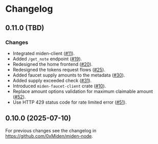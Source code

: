 # Changelog

## 0.11.0 (TBD)

### Changes

- Integrated miden-client ([#11](https://github.com/0xMiden/miden-faucet/pull/11)).
- Added `/get_note` endpoint ([#19](https://github.com/0xMiden/miden-faucet/pull/19)).
- Redesigned the home frontend ([#20](https://github.com/0xMiden/miden-faucet/pull/20)).
- Redesigned the tokens request flows ([#25](https://github.com/0xMiden/miden-faucet/pull/25)).
- Added faucet supply amounts to the metadata ([#30](https://github.com/0xMiden/miden-faucet/pull/30)).
- Added supply exceeded check ([#31](https://github.com/0xMiden/miden-faucet/pull/31)). 
- Introduced `miden-faucet-client` crate ([#10](https://github.com/0xMiden/miden-faucet/pull/10)).
- Replace amount options validation for maximum claimable amount ([#52](https://github.com/0xMiden/miden-faucet/pull/52)).
- Use HTTP 429 status code for rate limited error ([#51](https://github.com/0xMiden/miden-faucet/pull/51)).

## 0.10.0 (2025-07-10)

For previous changes see the changelog in https://github.com/0xMiden/miden-node.
